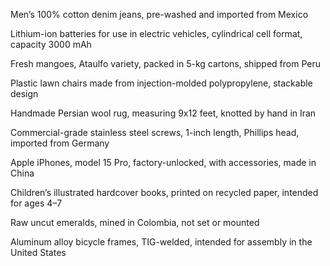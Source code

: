 Men’s 100% cotton denim jeans, pre-washed and imported from Mexico

Lithium-ion batteries for use in electric vehicles, cylindrical cell format, capacity 3000 mAh

Fresh mangoes, Ataulfo variety, packed in 5-kg cartons, shipped from Peru

Plastic lawn chairs made from injection-molded polypropylene, stackable design

Handmade Persian wool rug, measuring 9x12 feet, knotted by hand in Iran

Commercial-grade stainless steel screws, 1-inch length, Phillips head, imported from Germany

Apple iPhones, model 15 Pro, factory-unlocked, with accessories, made in China

Children’s illustrated hardcover books, printed on recycled paper, intended for ages 4–7

Raw uncut emeralds, mined in Colombia, not set or mounted

Aluminum alloy bicycle frames, TIG-welded, intended for assembly in the United States
